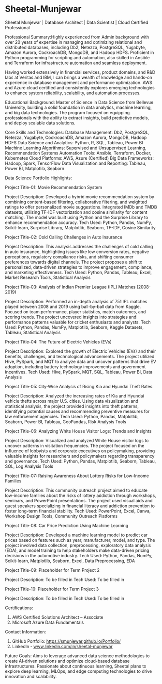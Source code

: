 # Sheetal-Munjewar

Sheetal Munjewar | Database Architect | Data Scientist | Cloud Certified Professional

Professional Summary:Highly experienced from Admin background with over 20 years of expertise in managing and optimizing relational and distributed databases, including Db2, Netezza, PostgreSQL, Yugabyte, Amazon Aurora, CockroachDB, MongoDB, and Hadoop HDFS. Proficient in Python programming for scripting and automation, also skilled in Ansible and Terraform for infrastructure automation and seamless deployment.

Having worked extensively in financial services, product domains, and R&D labs at Veritas and IBM, I can brings a wealth of knowledge and hands-on experience in database management and performance optimization. AWS and Azure cloud certified and consistently explores emerging technologies to enhance system reliability, scalability, and automation processes.

Educational Background: Master of Science in Data Science from Bellevue University, building a solid foundation in data analytics, machine learning, and big data technologies. The program focused on equipping professionals with the ability to extract insights, build predictive models, and deploy scalable data solutions.

Core Skills and Technologies:
Database Management: Db2, PostgreSQL, Netezza, Yugabyte, CockroachDB, Amazon Aurora, MongoDB, Hadoop HDFS
Data Science and Analytics: Python, R, SQL, Tableau, Power BI
Machine Learning Algorithms: Supervised and Unsupervised Learning, Recommendation Systems
Automation Tools: Ansible, Terraform, Docker, Kubernetes
Cloud Platforms: AWS, Azure (Certified)
Big Data Frameworks: Hadoop, Spark, TensorFlow
Data Visualization and Reporting: Tableau, Power BI, Matplotlib, Seaborn


Data Science Portfolio Highlights:

Project Title-01: Movie Recommendation System

Project Description:
Developed a hybrid movie recommendation system by combining content-based filtering, collaborative filtering, and weighted ratings to offer personalized movie suggestions. Integrated IMDb and TMDB datasets, utilizing TF-IDF vectorization and cosine similarity for content matching. The model was built using Python and the Surprise Library to enhance recommendation accuracy.
Tech Used: Python, Pandas, NumPy, Scikit-learn, Surprise Library, Matplotlib, Seaborn, TF-IDF, Cosine Similarity

Project Title-02: Cold Calling Challenges in Auto Insurance

Project Description:
This analysis addresses the challenges of cold calling in auto insurance, highlighting issues like low conversion rates, negative perceptions, regulatory compliance risks, and shifting consumer preferences towards digital channels. The project proposes a shift to personalized, data-driven strategies to improve engagement, compliance, and marketing effectiveness.
Tech Used: Python, Pandas, Tableau, Excel, Market Research Tools, Statistical Analysis

Project Title-03: Analysis of Indian Premier League (IPL) Matches (2008-2019)

Project Description:
Performed an in-depth analysis of 751 IPL matches played between 2008 and 2019 using ball-by-ball data from Kaggle. Focused on team performance, player statistics, match outcomes, and scoring trends. The project uncovered insights into strategies and performance patterns valuable for cricket enthusiasts and analysts.
Tech Used: Python, Pandas, NumPy, Matplotlib, Seaborn, Kaggle Datasets, Tableau, Statistical Analysis

Project Title-04: The Future of Electric Vehicles (EVs)

Project Description:
Explored the growth of Electric Vehicles (EVs) and their benefits, challenges, and technological advancements. The project utilized Hive, PySpark, and MQT to analyze data and uncover patterns that drive EV adoption, including battery technology improvements and government incentives.
Tech Used: Hive, PySpark, MQT, SQL, Tableau, Power BI, Data Analysis

Project Title-05: City-Wise Analysis of Rising Kia and Hyundai Theft Rates

Project Description:
Analyzed the increasing rates of Kia and Hyundai vehicle thefts across major U.S. cities. Using data visualization and statistical analysis, the project provided insights into theft patterns, identifying potential causes and recommending preventive measures for law enforcement agencies.
Tech Used: Python, Pandas, Matplotlib, Seaborn, Power BI, Tableau, GeoPandas, Risk Analysis Tools

Project Title-06: Analyzing White House Visitor Logs: Trends and Insights

Project Description:
Visualized and analyzed White House visitor logs to uncover patterns in visitation frequencies. The project focused on the influence of lobbyists and corporate executives on policymaking, providing valuable insights for researchers and policymakers regarding transparency and governance.
Tech Used: Python, Pandas, Matplotlib, Seaborn, Tableau, SQL, Log Analysis Tools

Project Title-07: Raising Awareness About Lottery Risks for Low-Income Families

Project Description:
This community outreach project aimed to educate low-income families about the risks of lottery addiction through workshops, seminars, and PowerPoint presentations. The project used visual aids and guest speakers specializing in financial literacy and addiction prevention to foster long-term financial stability.
Tech Used: PowerPoint, Excel, Canva, Workshop Design Tools, Community Outreach Platforms

Project Title-08: Car Price Prediction Using Machine Learning

Project Description:
Developed a machine learning model to predict car prices based on features such as year, manufacturer, model, and type. The project involved data collection, preprocessing, exploratory data analysis (EDA), and model training to help stakeholders make data-driven pricing decisions in the automotive industry.
Tech Used: Python, Pandas, NumPy, Scikit-learn, Matplotlib, Seaborn, Excel, Data Preprocessing, EDA

Project Title-09: Placeholder for Term Project 2

Project Description:
To be filled in
Tech Used: To be filled in

Project Title-10: Placeholder for Term Project 3

Project Description:
To be filled in
Tech Used: To be filled in

Certifications:
1.  AWS Certified Solutions Architect – Associate
2.  Microsoft Azure Data Fundamentals

Contact Information:
1. GitHub Portfolio: https://smunjewar.github.io/Portfolio/
2. LinkedIn - www.linkedin.com/in/sheetal-munjewar


Future Goals: Aims to leverage advanced data science methodologies to create AI-driven solutions and optimize cloud-based database infrastructures. Passionate about continuous learning, Sheetal plans to explore deep learning, MLOps, and edge computing technologies to drive innovation and scalability.
